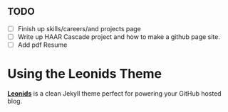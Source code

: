 
## TODO

- [ ] Finish up skills/careers/and projects page
- [ ] Write up HAAR Cascade project and how to make a github page site. 
- [ ] Add pdf Resume

# Using the Leonids Theme

**[Leonids](http://renyuanz.github.io/leonids)** is a clean Jekyll theme perfect for powering your GitHub hosted blog.


